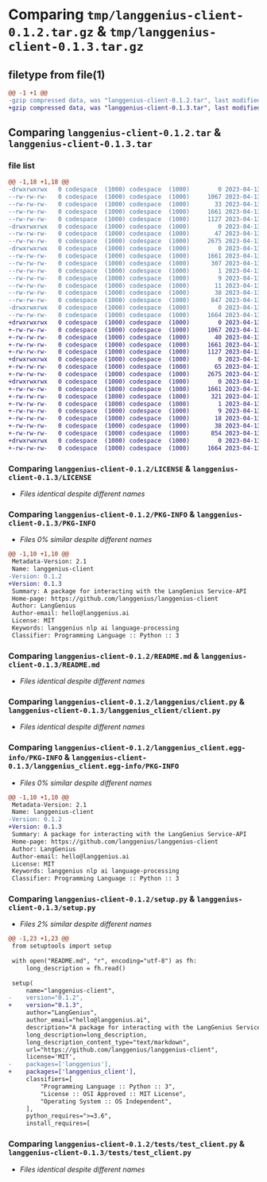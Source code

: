 # Comparing `tmp/langgenius-client-0.1.2.tar.gz` & `tmp/langgenius-client-0.1.3.tar.gz`

## filetype from file(1)

```diff
@@ -1 +1 @@
-gzip compressed data, was "langgenius-client-0.1.2.tar", last modified: Thu Apr 13 08:16:22 2023, max compression
+gzip compressed data, was "langgenius-client-0.1.3.tar", last modified: Thu Apr 13 08:19:49 2023, max compression
```

## Comparing `langgenius-client-0.1.2.tar` & `langgenius-client-0.1.3.tar`

### file list

```diff
@@ -1,18 +1,18 @@
-drwxrwxrwx   0 codespace  (1000) codespace  (1000)        0 2023-04-13 08:16:22.799156 langgenius-client-0.1.2/
--rw-rw-rw-   0 codespace  (1000) codespace  (1000)     1067 2023-04-13 06:24:04.000000 langgenius-client-0.1.2/LICENSE
--rw-rw-rw-   0 codespace  (1000) codespace  (1000)       33 2023-04-13 07:19:22.000000 langgenius-client-0.1.2/MANIFEST.in
--rw-rw-rw-   0 codespace  (1000) codespace  (1000)     1661 2023-04-13 08:16:22.799156 langgenius-client-0.1.2/PKG-INFO
--rw-rw-rw-   0 codespace  (1000) codespace  (1000)     1127 2023-04-13 06:41:49.000000 langgenius-client-0.1.2/README.md
-drwxrwxrwx   0 codespace  (1000) codespace  (1000)        0 2023-04-13 08:16:22.791156 langgenius-client-0.1.2/langgenius/
--rw-rw-rw-   0 codespace  (1000) codespace  (1000)       47 2023-04-13 08:15:41.000000 langgenius-client-0.1.2/langgenius/__init__.py
--rw-rw-rw-   0 codespace  (1000) codespace  (1000)     2675 2023-04-13 08:02:58.000000 langgenius-client-0.1.2/langgenius/client.py
-drwxrwxrwx   0 codespace  (1000) codespace  (1000)        0 2023-04-13 08:16:22.795156 langgenius-client-0.1.2/langgenius_client.egg-info/
--rw-rw-rw-   0 codespace  (1000) codespace  (1000)     1661 2023-04-13 08:16:22.000000 langgenius-client-0.1.2/langgenius_client.egg-info/PKG-INFO
--rw-rw-rw-   0 codespace  (1000) codespace  (1000)      307 2023-04-13 08:16:22.000000 langgenius-client-0.1.2/langgenius_client.egg-info/SOURCES.txt
--rw-rw-rw-   0 codespace  (1000) codespace  (1000)        1 2023-04-13 08:16:22.000000 langgenius-client-0.1.2/langgenius_client.egg-info/dependency_links.txt
--rw-rw-rw-   0 codespace  (1000) codespace  (1000)        9 2023-04-13 08:16:22.000000 langgenius-client-0.1.2/langgenius_client.egg-info/requires.txt
--rw-rw-rw-   0 codespace  (1000) codespace  (1000)       11 2023-04-13 08:16:22.000000 langgenius-client-0.1.2/langgenius_client.egg-info/top_level.txt
--rw-rw-rw-   0 codespace  (1000) codespace  (1000)       38 2023-04-13 08:16:22.799156 langgenius-client-0.1.2/setup.cfg
--rw-rw-rw-   0 codespace  (1000) codespace  (1000)      847 2023-04-13 08:15:57.000000 langgenius-client-0.1.2/setup.py
-drwxrwxrwx   0 codespace  (1000) codespace  (1000)        0 2023-04-13 08:16:22.795156 langgenius-client-0.1.2/tests/
--rw-rw-rw-   0 codespace  (1000) codespace  (1000)     1664 2023-04-13 07:20:55.000000 langgenius-client-0.1.2/tests/test_client.py
+drwxrwxrwx   0 codespace  (1000) codespace  (1000)        0 2023-04-13 08:19:49.033522 langgenius-client-0.1.3/
+-rw-rw-rw-   0 codespace  (1000) codespace  (1000)     1067 2023-04-13 06:24:04.000000 langgenius-client-0.1.3/LICENSE
+-rw-rw-rw-   0 codespace  (1000) codespace  (1000)       40 2023-04-13 08:18:39.000000 langgenius-client-0.1.3/MANIFEST.in
+-rw-rw-rw-   0 codespace  (1000) codespace  (1000)     1661 2023-04-13 08:19:49.033522 langgenius-client-0.1.3/PKG-INFO
+-rw-rw-rw-   0 codespace  (1000) codespace  (1000)     1127 2023-04-13 06:41:49.000000 langgenius-client-0.1.3/README.md
+drwxrwxrwx   0 codespace  (1000) codespace  (1000)        0 2023-04-13 08:19:49.029522 langgenius-client-0.1.3/langgenius_client/
+-rw-rw-rw-   0 codespace  (1000) codespace  (1000)       65 2023-04-13 08:19:31.000000 langgenius-client-0.1.3/langgenius_client/__init__.py
+-rw-rw-rw-   0 codespace  (1000) codespace  (1000)     2675 2023-04-13 08:02:58.000000 langgenius-client-0.1.3/langgenius_client/client.py
+drwxrwxrwx   0 codespace  (1000) codespace  (1000)        0 2023-04-13 08:19:49.033522 langgenius-client-0.1.3/langgenius_client.egg-info/
+-rw-rw-rw-   0 codespace  (1000) codespace  (1000)     1661 2023-04-13 08:19:48.000000 langgenius-client-0.1.3/langgenius_client.egg-info/PKG-INFO
+-rw-rw-rw-   0 codespace  (1000) codespace  (1000)      321 2023-04-13 08:19:48.000000 langgenius-client-0.1.3/langgenius_client.egg-info/SOURCES.txt
+-rw-rw-rw-   0 codespace  (1000) codespace  (1000)        1 2023-04-13 08:19:48.000000 langgenius-client-0.1.3/langgenius_client.egg-info/dependency_links.txt
+-rw-rw-rw-   0 codespace  (1000) codespace  (1000)        9 2023-04-13 08:19:48.000000 langgenius-client-0.1.3/langgenius_client.egg-info/requires.txt
+-rw-rw-rw-   0 codespace  (1000) codespace  (1000)       18 2023-04-13 08:19:48.000000 langgenius-client-0.1.3/langgenius_client.egg-info/top_level.txt
+-rw-rw-rw-   0 codespace  (1000) codespace  (1000)       38 2023-04-13 08:19:49.033522 langgenius-client-0.1.3/setup.cfg
+-rw-rw-rw-   0 codespace  (1000) codespace  (1000)      854 2023-04-13 08:19:48.000000 langgenius-client-0.1.3/setup.py
+drwxrwxrwx   0 codespace  (1000) codespace  (1000)        0 2023-04-13 08:19:49.033522 langgenius-client-0.1.3/tests/
+-rw-rw-rw-   0 codespace  (1000) codespace  (1000)     1664 2023-04-13 07:20:55.000000 langgenius-client-0.1.3/tests/test_client.py
```

### Comparing `langgenius-client-0.1.2/LICENSE` & `langgenius-client-0.1.3/LICENSE`

 * *Files identical despite different names*

### Comparing `langgenius-client-0.1.2/PKG-INFO` & `langgenius-client-0.1.3/PKG-INFO`

 * *Files 0% similar despite different names*

```diff
@@ -1,10 +1,10 @@
 Metadata-Version: 2.1
 Name: langgenius-client
-Version: 0.1.2
+Version: 0.1.3
 Summary: A package for interacting with the LangGenius Service-API
 Home-page: https://github.com/langgenius/langgenius-client
 Author: LangGenius
 Author-email: hello@langgenius.ai
 License: MIT
 Keywords: langgenius nlp ai language-processing
 Classifier: Programming Language :: Python :: 3
```

### Comparing `langgenius-client-0.1.2/README.md` & `langgenius-client-0.1.3/README.md`

 * *Files identical despite different names*

### Comparing `langgenius-client-0.1.2/langgenius/client.py` & `langgenius-client-0.1.3/langgenius_client/client.py`

 * *Files identical despite different names*

### Comparing `langgenius-client-0.1.2/langgenius_client.egg-info/PKG-INFO` & `langgenius-client-0.1.3/langgenius_client.egg-info/PKG-INFO`

 * *Files 0% similar despite different names*

```diff
@@ -1,10 +1,10 @@
 Metadata-Version: 2.1
 Name: langgenius-client
-Version: 0.1.2
+Version: 0.1.3
 Summary: A package for interacting with the LangGenius Service-API
 Home-page: https://github.com/langgenius/langgenius-client
 Author: LangGenius
 Author-email: hello@langgenius.ai
 License: MIT
 Keywords: langgenius nlp ai language-processing
 Classifier: Programming Language :: Python :: 3
```

### Comparing `langgenius-client-0.1.2/setup.py` & `langgenius-client-0.1.3/setup.py`

 * *Files 2% similar despite different names*

```diff
@@ -1,23 +1,23 @@
 from setuptools import setup
 
 with open("README.md", "r", encoding="utf-8") as fh:
     long_description = fh.read()
 
 setup(
     name="langgenius-client",
-    version="0.1.2",
+    version="0.1.3",
     author="LangGenius",
     author_email="hello@langgenius.ai",
     description="A package for interacting with the LangGenius Service-API",
     long_description=long_description,
     long_description_content_type="text/markdown",
     url="https://github.com/langgenius/langgenius-client",
     license='MIT',
-    packages=['langgenius'],
+    packages=['langgenius_client'],
     classifiers=[
         "Programming Language :: Python :: 3",
         "License :: OSI Approved :: MIT License",
         "Operating System :: OS Independent",
     ],
     python_requires=">=3.6",
     install_requires=[
```

### Comparing `langgenius-client-0.1.2/tests/test_client.py` & `langgenius-client-0.1.3/tests/test_client.py`

 * *Files identical despite different names*

